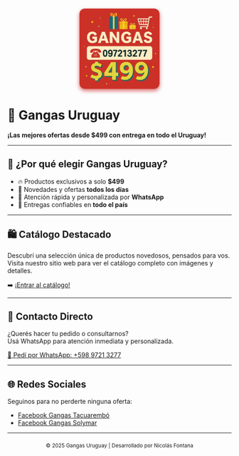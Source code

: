 <p align="center">
  <img src="logo.png.jpg" alt="Logo Gangas Uruguay" width="180" style="border-radius: 12px; box-shadow: 0 4px 10px rgba(196,0,0,0.6);">
</p>

# 🛒 Gangas Uruguay

**¡Las mejores ofertas desde $499 con entrega en todo el Uruguay!**

---

## 🎯 ¿Por qué elegir Gangas Uruguay?

- 🔥 Productos exclusivos a solo **$499**  
- 📅 Novedades y ofertas **todos los días**  
- 💬 Atención rápida y personalizada por **WhatsApp**  
- 🚚 Entregas confiables en **todo el país**

---

## 🛍️ Catálogo Destacado

Descubrí una selección única de productos novedosos, pensados para vos.  
Visita nuestro sitio web para ver el catálogo completo con imágenes y detalles.

➡️ [¡Entrar al catálogo!](https://gangasuruguay.github.io/Gangas-Uruguay-/)

---

## 📲 Contacto Directo

¿Querés hacer tu pedido o consultarnos?  
Usá WhatsApp para atención inmediata y personalizada.

[💬 Pedí por WhatsApp: +598 9721 3277](https://wa.me/59897213277)

---

## 🌐 Redes Sociales

Seguinos para no perderte ninguna oferta:

- [Facebook Gangas Tacuarembó](https://www.facebook.com/share/1YoChsDWQq/?mibextid=wwXIfr)  
- [Facebook Gangas Solymar](https://www.facebook.com/share/196KdGnENq/?mibextid=wwXIfr)  

---

<footer align="center">
  <sub>© 2025 Gangas Uruguay | Desarrollado por Nicolás Fontana</sub>
</footer>